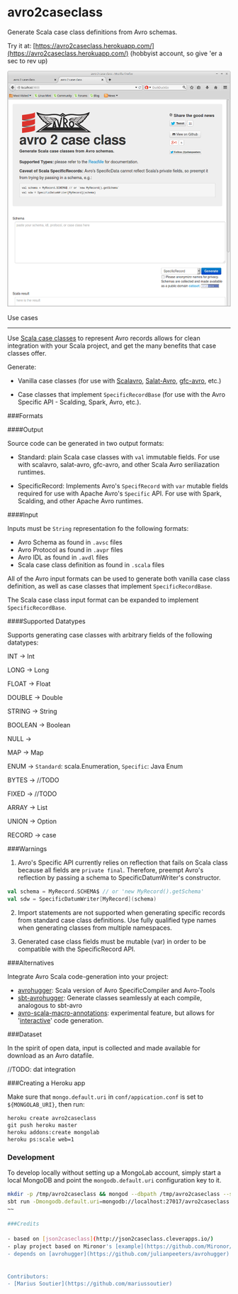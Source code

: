 avro2caseclass
====================

Generate Scala case class definitions from Avro schemas.


Try it at: [https://avro2caseclass.herokuapp.com/](https://avro2caseclass.herokuapp.com/) (hobbyist account, so give 'er a sec to rev up)

![Screenshot](public/img/Screenshot.png)


Use cases
_________


Use [Scala case classes](http://docs.scala-lang.org/tutorials/tour/case-classes.html) to represent Avro records allows for clean integration with your Scala project, and get the many benefits that case classes offer.

Generate:

- Vanilla case classes (for use with [Scalavro](https://github.com/GenslerAppsPod/scalavro), [Salat-Avro](https://github.com/julianpeeters/salat-avro), [gfc-avro](https://github.com/gilt/gfc-avro), etc.)

- Case classes that implement `SpecificRecordBase` (for use with the Avro Specific API - Scalding, Spark, Avro, etc.).


###Formats


####Output


Source code can be generated in two output formats:


- Standard: plain Scala case classes with `val` immutable fields. For use with scalavro, salat-avro, gfc-avro, and other Scala Avro seriliazation runtimes.


- SpecificRecord: Implements Avro's `SpecifRecord` with `var` mutable fields required for use with Apache Avro's `Specific` API. For use with Spark, Scalding, and other Apache Avro runtimes.


####Input


Inputs must be `String` representation fo the following formats:

- Avro Schema as found in `.avsc` files
- Avro Protocol as found in `.avpr` files
- Avro IDL as found in `.avdl` files
- Scala case class definition as found in `.scala` files


All of the Avro input formats can be used to generate both vanilla case class definition, as well as case classes that implement `SpecificRecordBase`.


The Scala case class input format can be expanded to implement `SpecificRecordBase`.


####Supported Datatypes


Supports generating case classes with arbitrary fields of the following datatypes: 


INT -> Int

LONG -> Long

FLOAT -> Float

DOUBLE -> Double

STRING -> String

BOOLEAN -> Boolean

NULL  -> 

MAP -> Map

ENUM -> `Standard`: scala.Enumeration, `Specific`: Java Enum

BYTES -> //TODO

FIXED -> //TODO

ARRAY -> List

UNION -> Option

RECORD -> case 



###Warnings


1) Avro's Specific API currently relies on reflection that fails on Scala class because all fields are `private final`. Therefore, preempt Avro's reflection by passing a schema to SpecificDatumWriter's constructor. 


```scala
val schema = MyRecord.SCHEMA$ // or 'new MyRecord().getSchema'
val sdw = SpecificDatumWriter[MyRecord](schema)
```


2) Import statements are not supported when generating specific records from standard case class definitions. Use fully qualified type names when generating classes from multiple namespaces.


3) Generated case class fields must be mutable (var) in order to be compatible with the SpecificRecord API.


###Alternatives


Integrate Avro Scala code-generation into your project:
- [avrohugger](https://github.com/julianpeeters/avrohugger): Scala version of Avro SpecificCompiler and Avro-Tools
- [sbt-avrohugger](https://github.com/julianpeeters/sbt-avrohugger): Generate classes seamlessly at each compile, analogous to sbt-avro
- [avro-scala-macro-annotations](https://github.com/julianpeeters/avro-scala-macro-annotations): experimental feature, but allows for '[interactive](http://bit.ly/1TJ42IU)' code generation.


###Dataset

In the spirit of open data, input is collected and made available for download as an Avro datafile.

//TODO: dat integration


###Creating a Heroku app

Make sure that `mongo.default.uri` in `conf/appication.conf` is set to `${MONGOLAB_URI}`,
then run:

```
heroku create avro2caseclass
git push heroku master
heroku addons:create mongolab
heroku ps:scale web=1
```

### Development

To develop locally without setting up a MongoLab account, simply start a local MongoDB and point the `mongodb.default.uri` configuration key to it.

~~~bash
mkdir -p /tmp/avro2caseclass && mongod --dbpath /tmp/avro2caseclass --smallfiles
sbt run -Dmongodb.default.uri=mongodb://localhost:27017/avro2caseclass
~~

###Credits

- based on [json2caseclass](http://json2caseclass.cleverapps.io/)
- play project based on Mironor's [example](https://github.com/Mironor/Play-2.0-Scala-MongoDb-Salat-exemple).
- depends on [avrohugger](https://github.com/julianpeeters/avrohugger)


Contributors:
- [Marius Soutier](https://github.com/mariussoutier)
